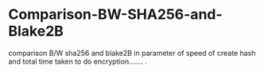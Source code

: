 # Comparison-BW-SHA256-and-Blake2B
comparison B/W sha256 and blake2B in parameter of speed of create hash and total time taken to do encryption.......
.
